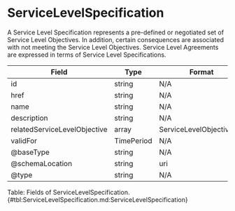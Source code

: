 <!--
    ATTENTION: This file was generated via gradle!
               Do NOT manually edit this file! Any such changes will be overwritten!
-->

# ServiceLevelSpecification

A Service Level Specification represents a pre-defined or negotiated set of Service Level 
Objectives.
In addition, certain consequences are associated with not meeting the Service Level 
Objectives.
Service Level Agreements are expressed in terms of Service Level Specifications.

| Field | Type | Format | Required |
|-------|---|--------|---|
| id | string | N/A | No |
| href | string | N/A | No |
| name | string | N/A | No |
| description | string | N/A | No |
| relatedServiceLevelObjective | array | ServiceLevelObjectiveRef | No |
| validFor | TimePeriod | N/A | No |
| \@baseType | string | N/A | No |
| \@schemaLocation | string | uri | No |
| \@type | string | N/A | No |

Table: Fields of ServiceLevelSpecification. {#tbl:ServiceLevelSpecification.md:ServiceLevelSpecification}
